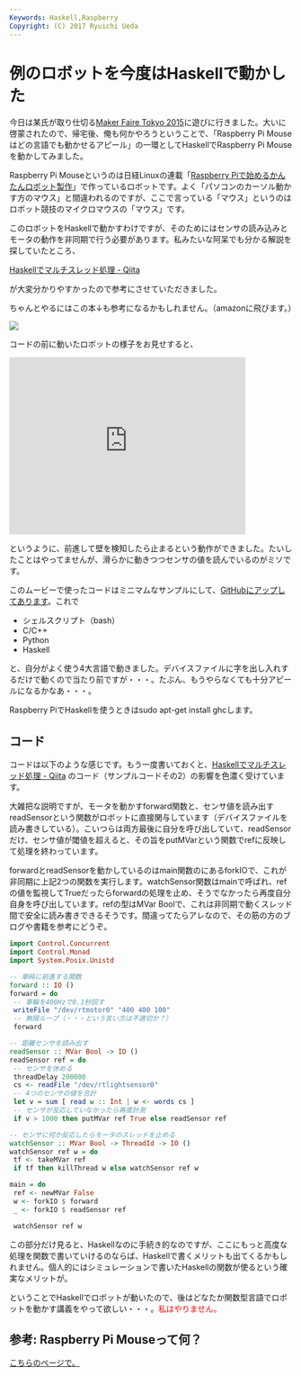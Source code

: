 ```yaml
---
Keywords: Haskell,Raspberry
Copyright: (C) 2017 Ryuichi Ueda
---
```


# 例のロボットを今度はHaskellで動かした
今日は某氏が取り仕切る<a href="http://makezine.jp/event/mft2015/" target="_blank">Maker Faire Tokyo 2015</a>に遊びに行きました。大いに啓蒙されたので、帰宅後、俺も何かやろうということで、「Raspberry Pi Mouseはどの言語でも動かせるアピール」の一環としてHaskellでRaspberry Pi Mouseを動かしてみました。

Raspberry Pi Mouseというのは日経Linuxの連載「<a href="/?page=05983" target="_blank">Raspberry Piで始めるかんたんロボット製作</a>」で作っているロボットです。よく「パソコンのカーソル動かす方のマウス」と間違われるのですが、ここで言っている「マウス」というのはロボット競技のマイクロマウスの「マウス」です。


このロボットをHaskellで動かすわけですが、そのためにはセンサの読み込みとモータの動作を非同期で行う必要があります。私みたいな阿呆でも分かる解説を探していたところ、

<span class="hatena-bookmark-title"><a href="http://qiita.com/myuon_myon/items/d0334317f220dfe05092" target="_blank">Haskellでマルチスレッド処理 - Qiita</a></span> 

が大変分かりやすかったので参考にさせていただきました。


ちゃんとやるにはこの本↓も参考になるかもしれません。（amazonに飛びます。）

<a href="https://www.amazon.co.jp/gp/product/4873116899/ref=as_li_ss_il?ie=UTF8&camp=247&creative=7399&creativeASIN=4873116899&linkCode=as2&tag=ryuichiueda-22"><img border="0" src="https://ws-fe.amazon-adsystem.com/widgets/q?_encoding=UTF8&ASIN=4873116899&Format=_SL110_&ID=AsinImage&MarketPlace=JP&ServiceVersion=20070822&WS=1&tag=ryuichiueda-22" ></a><img src="https://ir-jp.amazon-adsystem.com/e/ir?t=ryuichiueda-22&l=as2&o=9&a=4873116899" width="1" height="1" border="0" alt="" style="border:none !important; margin:0px !important;" />


コードの前に動いたロボットの様子をお見せすると、

<iframe width="420" height="315" src="https://www.youtube.com/embed/d9R8HCGDCbE" frameborder="0" allowfullscreen></iframe>

というように、前進して壁を検知したら止まるという動作ができました。たいしたことはやってませんが、滑らかに動きつつセンサの値を読んでいるのがミソです。

このムービーで使ったコードはミニマムなサンプルにして、<a href="https://github.com/ryuichiueda/RPiM/blob/master/sample/haskell/run.2.hs" target="_blank">GitHubにアップしてあります</a>。これで
<ul>
	<li>シェルスクリプト（bash）</li>
	<li>C/C++</li>
	<li>Python</li>
	<li>Haskell</li>
</ul>
と、自分がよく使う4大言語で動きました。デバイスファイルに字を出し入れするだけで動くので当たり前ですが・・・。たぶん、もうやらなくても十分アピールになるかなあ・・・。

Raspberry PiでHaskellを使うときはsudo apt-get install ghcします。

<h2>コード</h2>

コードは以下のような感じです。もう一度書いておくと、<span class="hatena-bookmark-title"><a href="http://qiita.com/myuon_myon/items/d0334317f220dfe05092">Haskellでマルチスレッド処理 - Qiita</a></span> <span class="hatena-bookmark-users">のコード（サンプルコードその2）の影響を色濃く受けています。

大雑把な説明ですが、モータを動かすforward関数と、センサ値を読み出すreadSensorという関数がロボットに直接関与しています（デバイスファイルを読み書きしている）。こいつらは両方最後に自分を呼び出していて、readSensorだけ、センサ値が閾値を超えると、その旨をputMVarという関数でrefに反映して処理を終わっています。

forwardとreadSensorを動かしているのはmain関数のにあるforkIOで、これが非同期に上記2つの関数を実行します。watchSensor関数はmainで呼ばれ、refの値を監視してTrueだったらforwardの処理を止め、そうでなかったら再度自分自身を呼び出しています。refの型はMVar Boolで、これは非同期で動くスレッド間で安全に読み書きできるそうです。間違ってたらアレなので、その筋の方のブログや書籍を参考にどうぞ。

```hs
import Control.Concurrent
import Control.Monad
import System.Posix.Unistd

-- 単純に前進する関数
forward :: IO ()
forward = do
 -- 車輪を400Hzで0.1秒回す
 writeFile "/dev/rtmotor0" "400 400 100"
 -- 無限ループ（・・・という言い方は不適切か？）
 forward

-- 距離センサを読み出す
readSensor :: MVar Bool -> IO ()
readSensor ref = do
 -- センサを休める
 threadDelay 200000
 cs <- readFile "/dev/rtlightsensor0"
 -- 4つのセンサの値を合計
 let v = sum [ read w :: Int | w <- words cs ]
 -- センサが反応していなかったら再度計測
 if v > 1000 then putMVar ref True else readSensor ref

-- センサに何か反応したらモータのスレッドを止める
watchSensor :: MVar Bool -> ThreadId -> IO ()
watchSensor ref w = do
 tf <- takeMVar ref
 if tf then killThread w else watchSensor ref w

main = do
 ref <- newMVar False
 w <- forkIO $ forward
 _ <- forkIO $ readSensor ref

 watchSensor ref w
```

この部分だけ見ると、Haskellなのに手続き的なのですが、ここにもっと高度な処理を関数で書いていけるのならば、Haskellで書くメリットも出てくるかもしれません。個人的にはシミュレーションで書いたHaskellの関数が使るという確実なメリットが。


ということでHaskellでロボットが動いたので、後はどなたか関数型言語でロボットを動かす講義をやって欲しい・・・。<span style="color:red">私はやりません。</span>

<h2>参考: Raspberry Pi Mouseって何？</h2>

<a href="/?page=05983">こちらのページで。</a>


